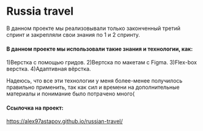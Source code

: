 # Russia travel

В данном проекте мы реализовывали только законченный третий спринт и закрепляли свои знания по 1 и 2 спринту. 

#### В данном проекте мы использовали такие знания и технологии, как: 
1)Верстка с помощью гридов. 
2)Вертска по макетам с Figma.
3)Flex-box верстка.
4)Адаптивная вёрстка.

Надеюсь, что все эти технологии у меня более-менее получилось правильно применить, так как сил и времени на дополнительные материалы  и понимание было потрачено много(

   #### Ссылочка на проект: 
   https://alex97astapov.github.io/russian-travel/